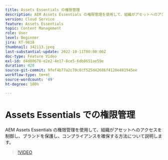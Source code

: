 ```yaml
---
title: Assets Essentials の権限管理
description: AEM Assets Essentials の権限管理を使用して、組織がアセットへのアクセスを制御し、ブランドを保護し、コンプライアンスを確保する方法について説明します。
version: Cloud Service
feature: Assets Essentials
topic: Content Management
role: User
level: Beginner
jira: KT-9818
thumbnail: 342113.jpeg
last-substantial-update: 2022-10-11T00:00:00Z
doc-type: Feature Video
exl-id: d4d80678-e2e2-4e17-8ce5-6db8651ae59e
duration: 428
source-git-commit: 9fef4b77a2c70c8cf525d42686f4120e481945ee
workflow-type: tm+mt
source-wordcount: '49'
ht-degree: 100%

---
```


# Assets Essentials での権限管理

AEM Assets Essentials の権限管理を使用して、組織がアセットへのアクセスを制御し、ブランドを保護し、コンプライアンスを確保する方法について説明します。

>[!VIDEO](https://video.tv.adobe.com/v/342113?quality=12&learn=on)
